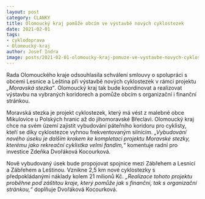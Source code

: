 ```yaml
---
layout: post
category: CLANKY
title: Olomoucký kraj pomůže obcím ve výstavbě nových cyklostezek
date: 2021-02-01
tags: 
- cyklodoprava
- Olomoucký-kraj
author: Josef Indra
image: posts/2021-02-01-olomoucky-kraj-pomuze-ve-vystavbe-novych-cyklostezek.jpg  #751x422 pixelu
---
```

Rada Olomouckého kraje odsouhlasila schválení smlouvy o spolupráci s obcemi Lesnice a Leština při výstavbě nových cyklostezek v rámci projektu *„Moravská stezka“*. Olomoucký kraj tak bude koordinovat a realizovat výstavbu na vybraných koridorech a pomůže obcím s organizační i finanční stránkou.  
 
Moravská stezka je projekt cyklostezek, který má vést z malebné obce Mikulovice u Polských hranic až do jihomoravské Břeclavi. Olomoucký kraj chce na svém území zajistit vybudování páteřního koridoru pro cyklisty, kteří se díky cyklostezce vyhnou frekventovaným silnicím. *„Vybudování nového úseku je dalším krokem ke kompletaci projektu Moravské stezky, kterému jako rekreační cyklistka velmi fandím,“* komentuje radní pro investice Zdeňka Dvořáková Kocourková.
 
Nově vybudovaný úsek bude propojovat spojnice mezi Zábřehem a Lesnicí a Zábřehem a Leštinou. Vznikne 2,5 km nové cyklostezky s předpokládanými náklady kolem 21 milionů Kč. *„Realizace tohoto projektu proběhne pod záštitou kraje, který pomůže jak s finanční, tak  s organizační stránkou,“* doplňuje Dvořáková Kocourková.

